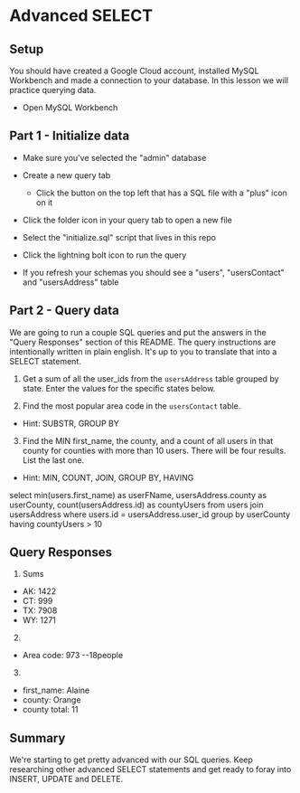 # Advanced SELECT

## Setup

You should have created a Google Cloud account, installed MySQL Workbench and made a connection to your database. In this lesson we will practice querying data.

- Open MySQL Workbench

## Part 1 - Initialize data

- Make sure you've selected the "admin" database

- Create a new query tab

  - Click the button on the top left that has a SQL file with a "plus" icon on it

- Click the folder icon in your query tab to open a new file

- Select the "initialize.sql" script that lives in this repo

- Click the lightning bolt icon to run the query

- If you refresh your schemas you should see a "users", "usersContact" and "usersAddress" table

## Part 2 - Query data

We are going to run a couple SQL queries and put the answers in the "Query Responses" section of this README. The query instructions are intentionally written in plain english. It's up to you to translate that into a SELECT statement.

1. Get a sum of all the user_ids from the `usersAddress` table grouped by state. Enter the values for the specific states below.

<!-- There is few solutions:
1)
   select state, sum(user_id), count(*) from usersAddress group by 1;


2)
  select sum(user_id) from usersAddress where state like "TX%" ;

  we can check state by state individualy with this solution -->

2. Find the most popular area code in the `usersContact` table.

- Hint: SUBSTR, GROUP BY

<!-- select substring(phone1, 1, 3), count(*) from usersContact group by 1 order by count(*) desc limit 2; -->

3. Find the MIN first_name, the county, and a count of all users in that county for counties with more than 10 users. There will be four results. List the last one.

- Hint: MIN, COUNT, JOIN, GROUP BY, HAVING

select
min(users.first_name) as userFName,
usersAddress.county as userCounty,
count(usersAddress.id) as countyUsers
from users
join usersAddress
where users.id = usersAddress.user_id
group by userCounty
having countyUsers > 10

## Query Responses

1. Sums

- AK: 1422
- CT: 999
- TX: 7908
- WY: 1271

2.

- Area code:
  973 --18people

3.

- first_name: Alaine
- county: Orange
- county total: 11

## Summary

We're starting to get pretty advanced with our SQL queries. Keep researching other advanced SELECT statements and get ready to foray into INSERT, UPDATE and DELETE.
